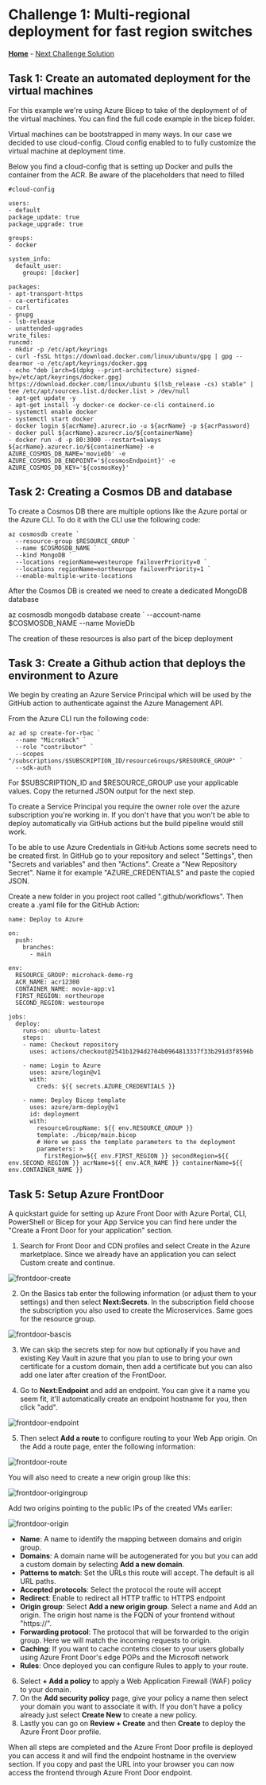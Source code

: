 # Challenge 1: Multi-regional deployment for fast region switches

**[Home](../README.md)** - [Next Challenge Solution](./02-Deploy-Low-Carbon-Region.md)

## Task 1: Create an automated deployment for the virtual machines

For this example we're using Azure Bicep to take of the deployment of of the virtual machines. You can find the full code example in the bicep folder.

Virtual machines can be bootstrapped in many ways. In our case we decided to use cloud-config. Cloud config enabled to to fully customize the virtual machine at deployment time.

Below you find a cloud-config that is setting up Docker and pulls the container from the ACR. Be aware of the placeholders that need to filled
```
#cloud-config

users:
- default
package_update: true
package_upgrade: true

groups:
- docker

system_info:
  default_user:
    groups: [docker]

packages:
- apt-transport-https
- ca-certificates
- curl
- gnupg
- lsb-release
- unattended-upgrades
write_files:
runcmd:
- mkdir -p /etc/apt/keyrings
- curl -fsSL https://download.docker.com/linux/ubuntu/gpg | gpg --dearmor -o /etc/apt/keyrings/docker.gpg
- echo "deb [arch=$(dpkg --print-architecture) signed-by=/etc/apt/keyrings/docker.gpg] https://download.docker.com/linux/ubuntu $(lsb_release -cs) stable" | tee /etc/apt/sources.list.d/docker.list > /dev/null
- apt-get update -y
- apt-get install -y docker-ce docker-ce-cli containerd.io
- systemctl enable docker
- systemctl start docker
- docker login ${acrName}.azurecr.io -u ${acrName} -p ${acrPassword}
- docker pull ${acrName}.azurecr.io/${containerName}
- docker run -d -p 80:3000 --restart=always ${acrName}.azurecr.io/${containerName} -e AZURE_COSMOS_DB_NAME='movieDb' -e AZURE_COSMOS_DB_ENDPOINT='${cosmosEndpoint}' -e AZURE_COSMOS_DB_KEY='${cosmosKey}'
```

## Task 2: Creating a Cosmos DB and database

To create a Cosmos DB there are multiple options like the Azure portal or the Azure CLI. To do it with the CLI use the following code:

```
az cosmosdb create `
  --resource-group $RESOURCE_GROUP `
  --name $COSMOSDB_NAME `
  --kind MongoDB `
  --locations regionName=westeurope failoverPriority=0 `
  --locations regionName=northeurope failoverPriority=1 `
  --enable-multiple-write-locations
```
After the Cosmos DB is created we need to create a dedicated MongoDB database

az cosmosdb mongodb database create `
  --account-name $COSMOSDB_NAME
  --name MovieDb

The creation of these resources is also part of the bicep deployment

## Task 3: Create a Github action that deploys the environment to Azure

We begin by creating an Azure Service Principal which will be used by the GitHub action to authenticate against the Azure Management API.

From the Azure CLI run the following code:
```
az ad sp create-for-rbac `
  --name "MicroHack" `
  --role "contributor" `
  --scopes "/subscriptions/$SUBSCRIPTION_ID/resourceGroups/$RESOURCE_GROUP" `
  --sdk-auth
```
For $SUBSCRIPTION_ID and $RESOURCE_GROUP use your applicable values.
Copy the returned JSON output for the next step.

To create a Service Principal you require the owner role over the azure subscription you're working in. If you don't have that you won't be able to deploy automatically via GitHub actions but the build pipeline would still work.

To be able to use Azure Credentials in GitHub Actions some secrets need to be created first. In GitHub go to your repository and select "Settings", then "Secrets and variables" and then "Actions". Create a "New Repository Secret".
Name it for example "AZURE_CREDENTIALS" and paste the copied JSON.

Create a new folder in you project root called ".github/workflows". Then create a .yaml file for the GitHub Action:

```
name: Deploy to Azure

on:
  push:
    branches:
      - main

env:
  RESOURCE_GROUP: microhack-demo-rg
  ACR_NAME: acr12300
  CONTAINER_NAME: movie-app:v1
  FIRST_REGION: northeurope
  SECOND_REGION: westeurope

jobs:
  deploy:
    runs-on: ubuntu-latest
    steps:
    - name: Checkout repository
      uses: actions/checkout@2541b1294d2704b0964813337f33b291d3f8596b

    - name: Login to Azure
      uses: azure/login@v1
      with:
        creds: ${{ secrets.AZURE_CREDENTIALS }}

    - name: Deploy Bicep template
      uses: azure/arm-deploy@v1
      id: deployment
      with:
        resourceGroupName: ${{ env.RESOURCE_GROUP }}
        template: ./bicep/main.bicep
        # Here we pass the template parameters to the deployment
        parameters: >
          firstRegion=${{ env.FIRST_REGION }} secondRegion=${{ env.SECOND_REGION }} acrName=${{ env.ACR_NAME }} containerName=${{ env.CONTAINER_NAME }}
```

## Task 5: Setup Azure FrontDoor

A quickstart guide for setting up Azure Front Door with Azure Portal, CLI, PowerShell or Bicep for your App Service you can find here under the "Create a Front Door for your application" section.

1. Search for Front Door and CDN profiles and select Create in the Azure marketplace. Since we already have an application you can select Custom create and continue.

![frontdoor-create](../Images/frontdoor01.png)

2. On the Basics tab enter the following information (or adjust them to your settings) and then select <b>Next:Secrets</b>. In the subscription field choose the subscription you also used to create the Microservices. Same goes for the resource group.

![frontdoor-bascis](../Images/frontdoor02.png)

3. We can skip the secrets step for now but optionally if you have and existing Key Vault in azure that you plan to use to bring your own certificate for a custom domain, then add a certificate but you can also add one later after creation of the FrontDoor.

4. Go to <b>Next:Endpoint</b> and add an endpoint. You can give it a name you seem fit, it'll automatically create an endpoint hostname for you, then click "add".

![frontdoor-endpoint](../Images/frontdoor03.png)

5. Then select <b>Add a route</b> to configure routing to your Web App origin. On the Add a route page, enter the following information:

![frontdoor-route](../Images/frontdoor04.png)

You will also need to create a new origin group like this:

![frontdoor-origingroup](../Images/frontdoor05.png)

Add two origins pointing to the public IPs of the created VMs earlier:

![frontdoor-origin](../Images/frontdoor06.png)

* <b>Name</b>: A name to identify the mapping between domains and origin group.
* <b>Domains</b>: A domain name will be autogenerated for you but you can add a custom domain by selecting <b>Add a new domain</b>.
* <b>Patterns to match</b>: Set the URLs this route will accept. The default is all URL paths.
* <b>Accepted protocols</b>: Select the protocol the route will accept
* <b>Redirect</b>: Enable to redirect all HTTP traffic to HTTPS endpoint
* <b>Origin group</b>: Select <b>Add a new origin group</b>. Select a name and Add an origin. The origin host name is the FQDN of your frontend without "https://".
* <b>Forwarding protocol</b>: The protocol that will be forwarded to the origin group. Here we will match the incoming requests to origin.
* <b>Caching</b>: If you want to cache contetns closer to your users globally using Azure Front Door's edge POPs and the Microsoft network
* <b>Rules</b>: Once deployed you can configure Rules to apply to your route.

6. Select <b>+ Add a policy</b> to apply a Web Application Firewall (WAF) policy to your domain.
7. On the <b>Add security policy</b> page, give your policy a name then select your domain you want to associate it with. If you don't have a policy already just select <b>Create New</b> to create a new policy.
8. Lastly you can go on <b>Review + Create</b> and then <b>Create</b> to deploy the Azure Front Door profile.

When all steps are completed and the Azure Front Door profile is deployed you can access it and will find the endpoint hostname in the overview section. If you copy and past the URL into your browser you can now access the frontend through Azure Front Door endpoint.
